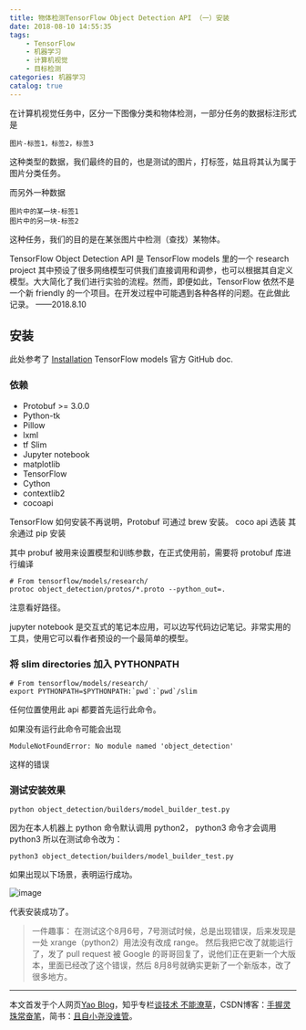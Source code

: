 ```yaml
---
title: 物体检测TensorFlow Object Detection API （一）安装
date: 2018-08-10 14:55:35
tags:
    - TensorFlow
    - 机器学习
    - 计算机视觉
    - 目标检测
categories: 机器学习
catalog: true
---
```


在计算机视觉任务中，区分一下图像分类和物体检测，一部分任务的数据标注形式是

```
图片-标签1，标签2，标签3
```

这种类型的数据，我们最终的目的，也是测试的图片，打标签，姑且将其认为属于图片分类任务。

而另外一种数据

```
图片中的某一块-标签1
图片中的另一块-标签2
```

这种任务，我们的目的是在某张图片中检测（查找）某物体。

TensorFlow Object Detection API 是 TensorFlow models 里的一个 research project 其中预设了很多网络模型可供我们直接调用和调参，也可以根据其自定义模型。大大简化了我们进行实验的流程。然而，即便如此，TensorFlow 依然不是一个新 friendly 的一个项目。在开发过程中可能遇到各种各样的问题。在此做此记录。
——2018.8.10

## 安装
此处参考了 [ Installation](
https://github.com/tensorflow/models/blob/master/research/object_detection/g3doc/installation.md) TensorFlow models 官方 GitHub doc.

### 依赖

* Protobuf >= 3.0.0
* Python-tk
* Pillow
* lxml
* tf Slim
* Jupyter notebook
* matplotlib
* TensorFlow
* Cython
* contextlib2
* cocoapi

TensorFlow 如何安装不再说明，Protobuf 可通过 brew 安装。
coco api 选装
其余通过 pip 安装

其中 probuf 被用来设置模型和训练参数，在正式使用前，需要将 protobuf 库进行编译

```shell
# From tensorflow/models/research/
protoc object_detection/protos/*.proto --python_out=.
```

注意看好路径。

jupyter notebook 是交互式的笔记本应用，可以边写代码边记笔记。非常实用的工具，使用它可以看作者预设的一个最简单的模型。

### 将 slim directories 加入 PYTHONPATH

```
# From tensorflow/models/research/
export PYTHONPATH=$PYTHONPATH:`pwd`:`pwd`/slim
```
任何位置使用此 api 都要首先运行此命令。

如果没有运行此命令可能会出现

```shell
ModuleNotFoundError: No module named 'object_detection'
```
这样的错误

###  测试安装效果

```shell
python object_detection/builders/model_builder_test.py
```
因为在本人机器上 python 命令默认调用 python2， python3 命令才会调用 python3 所以在测试命令改为：

```shell
python3 object_detection/builders/model_builder_test.py

```

如果出现以下场景，表明运行成功。

![image](http://upload-images.jianshu.io/upload_images/11400909-ef5f5ca8c03c5218.jpg?imageMogr2/auto-orient/strip%7CimageView2/2/w/1240)

代表安装成功了。

> 一件趣事：
> 在测试这个8月6号，7号测试时候，总是出现错误，后来发现是一处 xrange（python2）用法没有改成 range。 然后我把它改了就能运行了，发了 pull request 被 Google 的哥哥回复了，说他们正在更新一个大版本，里面已经改了这个错误，然后 8月8号就确实更新了一个新版本，改了很多地方。


***
本文首发于个人网页[Yao Blog](http://liyaolife.com)，知乎专栏[谈技术 不能潦草](https://zhuanlan.zhihu.com/c_175317330)，CSDN博客：[手握灵珠常奋笔](https://blog.csdn.net/GeneralLi95)，简书：[且自小尧没谁管](https://www.jianshu.com/u/2ad44a001d34)。

